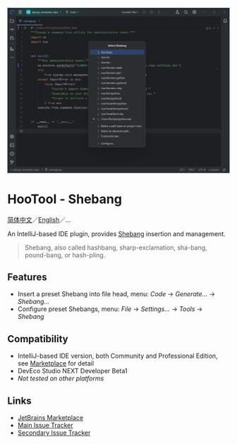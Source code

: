 [![Diagram](./images/diagram_en.png)](https://plugins.jetbrains.com/plugin/24907-hootool--shebang)

# HooTool - Shebang

[简体中文](./README.md)／[English](./README_EN.md)／...

An IntelliJ-based IDE plugin, provides [Shebang](https://en.wikipedia.org/wiki/Shebang_(Unix)) insertion and management.

> Shebang, also called hashbang, sharp-exclamation, sha-bang, pound-bang, or hash-pling.

## Features

- Insert a preset Shebang into file head, menu: _Code_ → _Generate..._ → _Shebang..._
- Configure preset Shebangs, menu: _File_ → _Settings..._ → _Tools_ → _Shebang_

## Compatibility

- IntelliJ-based IDE version, both Community and Professional Edition,
  see [Marketplace](https://plugins.jetbrains.com/plugin/24907-hootool--shebang/versions) for detail
- DevEco Studio NEXT Developer Beta1
- _Not tested on other platforms_

## Links

- [JetBrains Marketplace](https://plugins.jetbrains.com/plugin/24907-hootool--shebang/)
- [Main Issue Tracker](https://github.com/aixcyi/intellij-shebang/issues/)
- [Secondary Issue Tracker](https://gitee.com/aixcyi/intellij-shebang/issues/)
